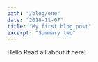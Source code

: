 ```yaml
---
path: "/blog/one"
date: "2018-11-07"
title: "My first blog post"
excerpt: "Summary two"
---
```


Hello Read all about it here!
